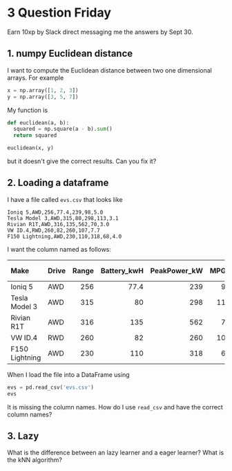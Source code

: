 # 3 Question Friday

Earn 10xp by Slack direct messaging me the answers by Sept 30.

## 1. numpy Euclidean distance

I want to compute the Euclidean distance between two one dimensional arrays. For example 

```python
x = np.array([1, 2, 3])
y = np.array([3, 5, 7])
```

My function is 

```python
def euclidean(a, b):
  squared = np.square(a - b).sum()
  return squared

euclidean(x, y)
```

but it doesn't give the correct results. Can you fix it?

## 2. Loading a dataframe

I have a file called `evs.csv` that looks like

```
Ioniq 5,AWD,256,77.4,239,98,5.0
Tesla Model 3,AWD,315,80,298,113,3.1
Rivian R1T,AWD,316,135,562,70,3.0 
VW ID.4,RWD,260,82,260,107,7.7
F150 Lightning,AWD,230,110,318,68,4.0
```

I want the column named as follows:

| Make           | Drive | Range | Battery_kwH | PeakPower_kW | MPGe | 0-60 |
|:-------------- |:----- | -----:| -----------:| ------------:| ----:| ----:|
| Ioniq 5        | AWD   | 256   | 77.4        | 239          | 98   | 5.0  |
| Tesla Model 3  | AWD   | 315   | 80          | 298          | 113  | 3.1  |
| Rivian R1T     | AWD   | 316   | 135         | 562          | 70   | 3.0  |
| VW ID.4        | RWD   | 260   | 82          | 260          | 107  | 7.7  |
| F150 Lightning | AWD   | 230   | 110         | 318          | 68   | 4.0  |

When I load the file into a DataFrame using

```python
evs = pd.read_csv('evs.csv')
evs
```

It is missing the column names. How do I use `read_csv` and have the correct column names?



## 3. Lazy

What is the difference between an lazy learner and a eager learner? What is the kNN algorithm?


